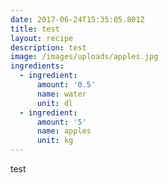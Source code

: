 ```yaml
---
date: 2017-06-24T15:35:05.801Z
title: test
layout: recipe
description: test
image: /images/uploads/apples.jpg
ingredients:
  - ingredient:
      amount: '0.5'
      name: water
      unit: dl
  - ingredient:
      amount: '5'
      name: apples
      unit: kg
---
```

test

